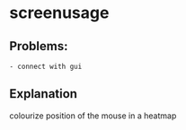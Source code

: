 # screenusage

## Problems:
    - connect with gui

## Explanation
colourize position of the mouse in a heatmap